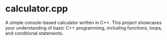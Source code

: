 # calculator.cpp
A simple console-based calculator written in C++. This project showcases your understanding of basic C++ programming, including functions, loops, and conditional statements.
